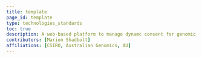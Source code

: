 ```yaml
---
title: template
page_id: template
type: technologies_standards
toc: true
description: A web-based platform to manage dynamc consent for genomic testing data
contributors: [Marion Shadbolt]
affiliations: [CSIRO, Australian Genomics, AU]
---
```


